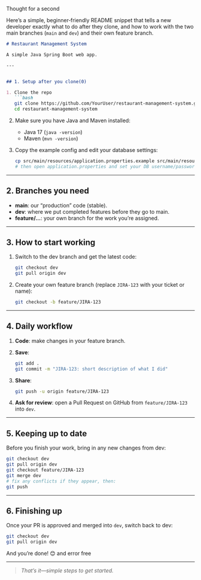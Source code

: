 Thought for a second


Here’s a simple, beginner‑friendly README snippet that tells a new developer exactly what to do after they clone, and how to work with the two main branches (`main` and `dev`) and their own feature branch.

````markdown
# Restaurant Management System

A simple Java Spring Boot web app.  

---


## 1. Setup after you clone(0)

1. Clone the repo  
   ```bash
   git clone https://github.com/YourUser/restaurant-management-system.git
   cd restaurant-management-system
````

2. Make sure you have Java and Maven installed:

   * Java 17 (`java -version`)
   * Maven (`mvn -version`)

3. Copy the example config and edit your database settings:

   ```bash
   cp src/main/resources/application.properties.example src/main/resources/application.properties
   # then open application.properties and set your DB username/password
   ```

---

## 2. Branches you need

* **main**: our “production” code (stable).
* **dev**: where we put completed features before they go to main.
* **feature/…**: your own branch for the work you’re assigned.

---

## 3. How to start working

1. Switch to the dev branch and get the latest code:

   ```bash
   git checkout dev
   git pull origin dev
   ```
2. Create your own feature branch (replace `JIRA-123` with your ticket or name):

   ```bash
   git checkout -b feature/JIRA-123
   ```

---

## 4. Daily workflow

1. **Code**: make changes in your feature branch.
2. **Save**:

   ```bash
   git add .
   git commit -m "JIRA-123: short description of what I did"
   ```
3. **Share**:

   ```bash
   git push -u origin feature/JIRA-123
   ```
4. **Ask for review**: open a Pull Request on GitHub from `feature/JIRA-123` into `dev`.

---

## 5. Keeping up to date

Before you finish your work, bring in any new changes from dev:

```bash
git checkout dev
git pull origin dev
git checkout feature/JIRA-123
git merge dev
# fix any conflicts if they appear, then:
git push
```

---

## 6. Finishing up

Once your PR is approved and merged into `dev`, switch back to dev:

```bash
git checkout dev
git pull origin dev
```

And you’re done! 😊 and error free

---

> *That’s it—simple steps to get started.*
